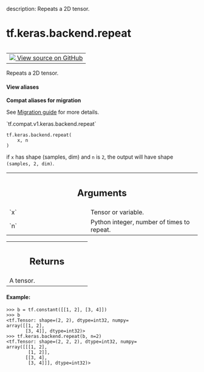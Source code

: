 description: Repeats a 2D tensor.

<div itemscope itemtype="http://developers.google.com/ReferenceObject">
<meta itemprop="name" content="tf.keras.backend.repeat" />
<meta itemprop="path" content="Stable" />
</div>

# tf.keras.backend.repeat

<!-- Insert buttons and diff -->

<table class="tfo-notebook-buttons tfo-api nocontent" align="left">
<td>
  <a target="_blank" href="https://github.com/tensorflow/tensorflow/blob/r2.2/tensorflow/python/keras/backend.py#L2928-L2960">
    <img src="https://www.tensorflow.org/images/GitHub-Mark-32px.png" />
    View source on GitHub
  </a>
</td>
</table>



Repeats a 2D tensor.

<section class="expandable">
  <h4 class="showalways">View aliases</h4>
  <p>
<b>Compat aliases for migration</b>
<p>See
<a href="https://www.tensorflow.org/guide/migrate">Migration guide</a> for
more details.</p>
<p>`tf.compat.v1.keras.backend.repeat`</p>
</p>
</section>

<pre class="devsite-click-to-copy prettyprint lang-py tfo-signature-link">
<code>tf.keras.backend.repeat(
    x, n
)
</code></pre>



<!-- Placeholder for "Used in" -->

if `x` has shape (samples, dim) and `n` is `2`,
the output will have shape `(samples, 2, dim)`.

<!-- Tabular view -->
 <table class="responsive fixed orange">
<colgroup><col width="214px"><col></colgroup>
<tr><th colspan="2"><h2 class="add-link">Arguments</h2></th></tr>

<tr>
<td>
`x`
</td>
<td>
Tensor or variable.
</td>
</tr><tr>
<td>
`n`
</td>
<td>
Python integer, number of times to repeat.
</td>
</tr>
</table>



<!-- Tabular view -->
 <table class="responsive fixed orange">
<colgroup><col width="214px"><col></colgroup>
<tr><th colspan="2"><h2 class="add-link">Returns</h2></th></tr>
<tr class="alt">
<td colspan="2">
A tensor.
</td>
</tr>

</table>



#### Example:


```
>>> b = tf.constant([[1, 2], [3, 4]])
>>> b
<tf.Tensor: shape=(2, 2), dtype=int32, numpy=
array([[1, 2],
       [3, 4]], dtype=int32)>
>>> tf.keras.backend.repeat(b, n=2)
<tf.Tensor: shape=(2, 2, 2), dtype=int32, numpy=
array([[[1, 2],
        [1, 2]],
       [[3, 4],
        [3, 4]]], dtype=int32)>
```
